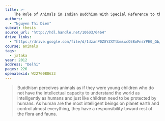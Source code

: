 ```yaml
---
title: >-
    The Role of Animals in Indian Buddhism With Special Reference to the Jātakas
authors:
  - "Nguyen Thi Diem"
subcat: thesis
source_url: "http://hdl.handle.net/10603/6464"
drive_links:
  - "https://drive.google.com/file/d/1dzanP0Z8YZXTtbmsxcQ58oFnsYPE0_Gb/view?usp=drivesdk"
course: animals
tags:
  - jataka
year: 2012
address: "Delhi"
pages: 226
openalexid: W2276088633
---
```


> Buddhism perceives animals as if they were young children who do not
have the intellectual capacity to understand the world as intelligently as
humans and just like children need to be protected by humans. As human are
the most intelligent beings on planet earth and control almost everything, they
have a responsibility toward rest of the flora and fauna.

